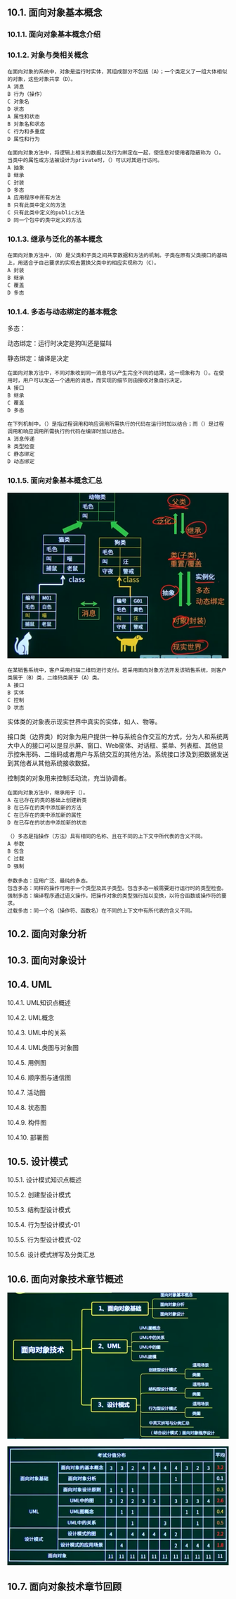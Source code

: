 ## 10.1. 面向对象基本概念

### 10.1.1. 面向对象基本概念介绍

### 10.1.2. 对象与类相关概念

```
在面向对象的系统中，对象是运行时实体，其组成部分不包括（A）；一个类定义了一组大体相似的对象，这些对象共享（D）。
A 消息
B 行为（操作）
C 对象名
D 状态
A 属性和状态
B 对象名和状态
C 行为和多重度
D 属性和行为
```

```
在面向对象方法中，将逻辑上相关的数据以及行为绑定在一起，使信息对使用者隐蔽称为（）。当类中的属性或方法被设计为private时，（）可以对其进行访问。
A 抽象
B 继承
C 封装
D 多态
A 应用程序中所有方法
B 只有此类中定义的方法
C 只有此类中定义的public方法
D 同一个包中的类中定义的方法
```



### 10.1.3. 继承与泛化的基本概念

```
在面向对象方法中，（B）是父类和子类之间共享数据和方法的机制。子类在原有父类接口的基础上，用适合于自己要求的实现去置换父类中的相应实现称为（C）。
A 封装
B 继承
C 覆盖
D 多态
```

### 10.1.4. 多态与动态绑定的基本概念

多态：

动态绑定：运行时决定是狗叫还是猫叫

静态绑定：编译是决定

```
在面向对象方法中，不同对象收到同一消息可以产生完全不同的结果，这一现象称为（）。在使用时，用户可以发送一个通用的消息，而实现的细节则由接收对象自行决定。
A 接口
B 继承
C 覆盖
D 多态
```

```
在下列机制中，（）是指过程调用和响应调用所需执行的代码在运行时加以结合；而（）是过程调用和响应调用所需执行的代码在编译时加以结合。
A 消息传递
B 类型检查
C 静态绑定
D 动态绑定
```



### 10.1.5. 面向对象基本概念汇总

![image-20231031000611204](assets/image-20231031000611204.png)

```
在某销售系统中，客户采用扫描二维码进行支付。若采用面向对象方法开发该销售系统，则客户类属于（B）类，二维码类属于（A）类。
A 接口
B 实体
C 控制
D 状态
```

实体类的对象表示现实世界中真实的实体，如人、物等。

接口类（边界类）的对象为用户提供一种与系统合作交互的方式，分为人和系统两大中人的接口可以是显示屏、窗口、Web窗体、对话框、菜单、列表框、其他显示控朱形码、二维码或者用户与系统交互的其他方法。系统接口涉及到把数据发送到其他者从其他系统接收数据。

控制类的对象用来控制活动流，充当协调者。

```
在面向对象方法中，继承用于（）。
A 在已存在的类的基础上创建新类
B 在已存在的类中添加新的方法
C 在已存在的类中添加新的属性
D 在已存在的状态中添加新的状态
```

```
（）多态是指操作（方法）具有相同的名称、且在不同的上下文中所代表的含义不同。
A 参数
B 包含
C 过载
D 强制

参数多态：应用广泛、最纯的多态。
包含多态：同样的操作可用于一个类型及其子类型。包含多态一般需要进行运行时的类型检查。
强制多态：编译程序通过语义操作，把操作对象的类型强行加以变换，以符合函数或操作符的要求。
过载多态：同一个名（操作符、函数名）在不同的上下文中有所代表的含义不同。
```



## 10.2. 面向对象分析

## 10.3. 面向对象设计

## 10.4. UML

10.4.1. UML知识点概述

10.4.2. UML概念

10.4.3. UML中的关系

10.4.4. UML类图与对象图

10.4.5. 用例图

10.4.6. 顺序图与通信图

10.4.7. 活动图

10.4.8. 状态图

10.4.9. 构件图

10.4.10. 部署图

## 10.5. 设计模式

10.5.1. 设计模式知识点概述

10.5.2. 创建型设计模式

10.5.3. 结构型设计模式

10.5.4. 行为型设计模式-01

10.5.5. 行为型设计模式-02

10.5.6. 设计模式拼写及分类汇总

## 10.6. 面向对象技术章节概述

![image-20231029210844480](assets/image-20231029210844480.png)

![image-20231029210857900](assets/image-20231029210857900.png)

## 10.7. 面向对象技术章节回顾